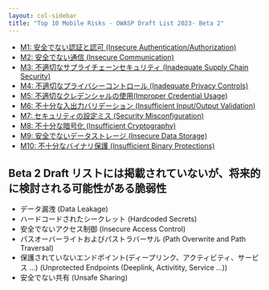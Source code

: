 ```yaml
---
layout: col-sidebar
title: "Top 10 Mobile Risks - OWASP Draft List 2023- Beta 2"
---
```


- [M1: 安全でない認証と認可 (Insecure Authentication/Authorization)](m1-insecure-authentication-authorization)
- [M2: 安全でない通信 (Insecure Communication)](m2-insecure-communication)
- [M3: 不適切なサプライチェーンセキュリティ (Inadequate Supply Chain Security)](m3-inadequate-supply-chain-security)
- [M4: 不適切なプライバシーコントロール (Inadequate Privacy Controls)](m4-inadequate-privacy-controls)
- [M5: 不適切なクレデンシャルの使用(Improper Credential Usage)](m5-improper-credential-usage)
- [M6: 不十分な入出力バリデーション (Insufficient Input/Output Validation)](m5-insufficient-io-validation)
- [M7: セキュリティの設定ミス (Security Misconfiguration)](m6-security-misconfiguration)
- [M8: 不十分な暗号化 (Insufficient Cryptography)](m7-insufficient-cryptography)
- [M9: 安全でないデータストレージ (Insecure Data Storage)](m8-insecure-data-storage)
- [M10: 不十分なバイナリ保護 (Insufficient Binary Protections)](m9-insufficient-binary-protections)

## Beta 2 Draft リストには掲載されていないが、将来的に検討される可能性がある脆弱性

* データ漏洩 (Data Leakage)
* ハードコードされたシークレット (Hardcoded Secrets)
* 安全でないアクセス制御 (Insecure Access Control)
* パスオーバーライトおよびパストラバーサル (Path Overwrite and Path Traversal)
* 保護されていないエンドポイント(ディープリンク、アクティビティ、サービス ...) (Unprotected Endpoints (Deeplink, Activitity, Service ...))
* 安全でない共有 (Unsafe Sharing)
